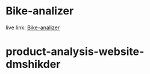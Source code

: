 # Bike-analizer

live link: [Bike-analizer ](https://candid-caramel-ca3eec.netlify.app/)

# product-analysis-website-dmshikder
